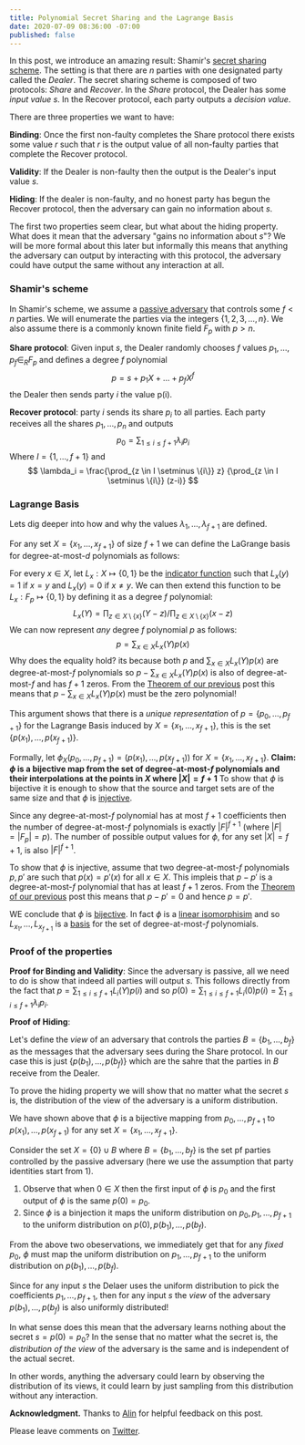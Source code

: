 ```yaml
---
title: Polynomial Secret Sharing and the Lagrange Basis
date: 2020-07-09 08:36:00 -07:00
published: false
---
```


In this post, we introduce an amazing result: Shamir's [secret sharing scheme](https://cs.jhu.edu/~sdoshi/crypto/papers/shamirturing.pdf). The setting is that there are $n$ parties with one designated party called the *Dealer*. The secret sharing scheme is composed of two protocols: *Share* and *Recover*. In the *Share* protocol, the Dealer has some *input value* $s$. In the Recover protocol, each party outputs a *decision value*.

There are three properties we want to have:

**Binding**: Once the first non-faulty completes the Share protocol there exists some value $r$ such that $r$ is the output value of all non-faulty parties that complete the Recover protocol.

**Validity**: If the Dealer is non-faulty then the output is the Dealer's input value $s$.

**Hiding**: If the dealer is non-faulty, and no honest party has begun the Recover protocol, then the adversary can gain no information about $s$. 


The first two properties seem clear, but what about the hiding property. What does it mean that the adversary "gains no information about $s$"? We will be more formal about this later but informally this means that anything the adversary can output by interacting with this protocol, the adversary could have output the same without any interaction at all.

### Shamir's scheme

In Shamir's scheme, we assume a [passive adversary](https://decentralizedthoughts.github.io/2019-06-07-modeling-the-adversary/) that controls some $f<n$ parties. We will enumerate the parties via the integers $\{1,2,3,\dots,n\}$. We also assume there is a commonly known finite field $F_p$ with $p>n$.


**Share protocol**: Given input $s$, the Dealer randomly chooses $f$ values $p_1,\dots,p_f \in_R F_p$ and defines a degree $f$ polynomial 
$$
p=s+p_1 X + \dots + p_f X^f
$$
the Dealer then sends party $i$ the value p(i).

**Recover protocol**: party $i$ sends its share $p_i$ to all parties. Each party receives all the shares $p_1,\dots,p_n$ and outputs 
$$
p_0=\sum_{1\leq i \leq f+1} \lambda_i p_i
$$
Where $I=\{1,\dots,f+1\}$ and
$$
\lambda_i = \frac{\prod_{z \in I \setminus \{i\}} z} {\prod_{z \in I \setminus \{i\}} (z-i)}
$$

### Lagrange Basis

Lets dig deeper into how and why the values $\lambda_1,\dots,\lambda_{f+1}$ are defined.

For any set $X=\{x_1,\dots,x_{f+1}\}$ of size $f+1$ we can define the LaGrange basis for degree-at-most-$d$ polynomials as follows:

For every $x \in X$, let $L_x:X \mapsto \{0,1\}$ be the [indicator function](https://en.wikipedia.org/wiki/Indicator_function) such that 
$L_x(y)= 1$ if $x=y$ and $L_x(y)=0$ if $x \neq y$. We can then extend this function to be $L_x:F_p \mapsto \{0,1\}$  by defining it as a degree $f$ polynomial:
$$
L_x(Y)= \prod_{z \in X \setminus \{x\}} (Y-z) / \prod_{z \in X \setminus \{x\}} (x-z)
$$
We can now represent *any* degree $f$ polynomial $p$ as follows:
$$
p=\sum_{x \in X} L_x(Y) p(x)
$$
Why does the equality hold? its because both $p$ and $\sum_{x \in X} L_x(Y) p(x)$ are degree-at-most-$f$ polynomials so $p-\sum_{x \in X} L_x(Y) p(x)$ is also of degree-at-most-$f$ and has $f+1$ zeros. From the [Theorem of our previous](...) post this means that $p-\sum_{x \in X} L_x(Y) p(x)$ must be the zero polynomial!

This argument shows that there is a *unique representation* of $p=\{p_0,\dots,p_{f+1}\}$ for the Lagrange Basis induced by $X=\{x_1,\dots,x_{f+1}\}$, this is the set $\{p(x_1),\dots,p(x_{f+1})\}$.

Formally, let $\phi_X(p_0,\dots,p_{f+1})=(p(x_1),\dots,p(x_{f+1}))$ for $X=\{x_1,\dots,x_{f+1}\}$. 
**Claim: $\phi$ is a bijective map from the set of degree-at-most-$f$ polynomials and their interpolations at the points in $X$ where $|X|=f+1$**
To show that $\phi$ is bijective it is enough to show that the source and target sets are of the same size and that $\phi$ is [injective](https://en.wikipedia.org/wiki/Injective_function).

Since any degree-at-most-$f$ polynomial has at most $f+1$ coefficients then the number of degree-at-most-$f$ polynomials is exactly $|F|^{f+1}$ (where $|F|=|F_p|=p$). The number of possible output values for $\phi$, for any set $|X|=f+1$, is also $|F|^{f+1}$.

To show that $\phi$ is injective, assume that two degree-at-most-$f$ polynomials $p, p'$ are such that $p(x)=p'(x)$ for all $x \in X$. This impleis that $p-p'$ is a degree-at-most-$f$ polynomial that has at least $f+1$ zeros. From the [Theorem of our previous](...) post this means that $p-p'=0$ and hence $p=p'$.

WE conclude that $\phi$ is [bijective](https://en.wikipedia.org/wiki/Bijection). In fact $\phi$ is a [linear isomorphisim](https://en.wikipedia.org/wiki/Linear_map) and so $L_{x_1},\dots,L_{x_{f+1}}$ is a [basis](https://en.wikipedia.org/wiki/Basis_(linear_algebra)) for the set of degree-at-most-$f$ polynomials. 

### Proof of the properties

**Proof for Binding and Validity**: Since the adversary is passive, all we need to do is show that indeed all parties will output $s$. This follows directly from the fact that  $p=\sum_{1\leq i \leq f+1} L_i(Y) p(i)$ and so $p(0)= \sum_{1\leq i \leq f+1} L_i(0) p(i) = \sum_{1\leq i \leq f+1} \lambda_i p_i$.

**Proof of Hiding**: 

Let's define the *view* of an adversary that controls the parties $B=\{b_1,\dots,b_f\}$ as the messages that the adversary sees during the Share protocol.  In our case this is just $\{p(b_1),\dots,p(b_{f})\}$ which are the sahre that the parties in $B$ receive from the Dealer.

To prove the hiding property we will show that no matter what the secret $s$ is, the distribution of the view of the adversary is a uniform distribution.


We have shown above that $\phi$ is a bijective mapping from $p_0,\dots,p_{f+1}$ to $p(x_1),\dots,p(x_{f+1})$ for any set $X=\{x_1,\dots,x_{f+1}\}$. 

Consider the set $X=\{0\} \cup B$ where $B=\{b_1,\dots,b_f\}$ is the set pf parties controlled by the passive adversary (here we use the assumption that party identities start from 1). 
1. Observe that when $0 \in X$ then the first input of $\phi$ is $p_0$ and the first output of $\phi$ is the same $p(0)=p_0$.
2. Since $\phi$ is a binjection it maps the uniform distribution on $p_0,p_1,\dots,p_{f+1}$ to the uniform distribution on $p(0),p(b_1),\dots, p(b_{f})$.

From the above two obeservations, we immediately get that for any *fixed* $p_0$, $\phi$ must map the uniform distribution on $p_1,\dots,p_{f+1}$ to the uniform distribution on $p(b_1),\dots,p(b_{f})$.

Since for any input $s$ the Delaer uses the uniform distribution to pick the coefficients $p_1,\dots,p_{f+1}$, then for any input $s$ the *view* of the adversary $p(b_1),\dots,p(b_f)$ is also uniformly distributed!

In what sense does this mean that the adversary learns nothing about the secret $s=p(0)=p_0$? In the sense that no matter what the secret is, the *distribution of the view* of the adversary is the same and is independent of the actual secret.

In other words, anything the adversary could learn by observing the distribution of its views, it could learn by just sampling from this distribution without any interaction.

**Acknowledgment.** Thanks to [Alin](https://research.vmware.com/researchers/alin-tomescu) for helpful feedback on this post.


Please leave comments on [Twitter](...).

